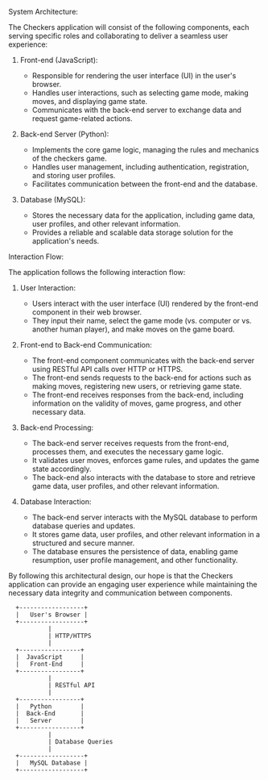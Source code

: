 System Architecture:

The Checkers application will consist of the following components, each serving specific roles and collaborating to deliver a seamless user experience:

1. Front-end (JavaScript):
   - Responsible for rendering the user interface (UI) in the user's browser.
   - Handles user interactions, such as selecting game mode, making moves, and displaying game state.
   - Communicates with the back-end server to exchange data and request game-related actions.

2. Back-end Server (Python):
   - Implements the core game logic, managing the rules and mechanics of the checkers game.
   - Handles user management, including authentication, registration, and storing user profiles.
   - Facilitates communication between the front-end and the database.

3. Database (MySQL):
   - Stores the necessary data for the application, including game data, user profiles, and other relevant information.
   - Provides a reliable and scalable data storage solution for the application's needs.

Interaction Flow:

The application follows the following interaction flow:

1. User Interaction:
   - Users interact with the user interface (UI) rendered by the front-end component in their web browser.
   - They input their name, select the game mode (vs. computer or vs. another human player), and make moves on the game board.

2. Front-end to Back-end Communication:
   - The front-end component communicates with the back-end server using RESTful API calls over HTTP or HTTPS.
   - The front-end sends requests to the back-end for actions such as making moves, registering new users, or retrieving game state.
   - The front-end receives responses from the back-end, including information on the validity of moves, game progress, and other necessary data.

3. Back-end Processing:
   - The back-end server receives requests from the front-end, processes them, and executes the necessary game logic.
   - It validates user moves, enforces game rules, and updates the game state accordingly.
   - The back-end also interacts with the database to store and retrieve game data, user profiles, and other relevant information.

4. Database Interaction:
   - The back-end server interacts with the MySQL database to perform database queries and updates.
   - It stores game data, user profiles, and other relevant information in a structured and secure manner.
   - The database ensures the persistence of data, enabling game resumption, user profile management, and other functionality.

By following this architectural design, our hope is that the Checkers application can provide an engaging user experience while maintaining the necessary data integrity and communication between components.

      +------------------+
      |   User's Browser |
      +------------------+
               |
               | HTTP/HTTPS
               |
      +-----------------+
      |  JavaScript     |
      |   Front-End     |
      +-----------------+
               |
               | RESTful API
               |
      +-----------------+
      |   Python        |
      |  Back-End       |
      |   Server        |
      +-----------------+
               |
               | Database Queries
               |
      +------------------+
      |   MySQL Database |
      +------------------+
